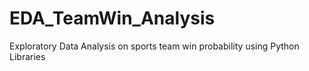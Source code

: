 # EDA_TeamWin_Analysis
Exploratory Data Analysis on sports team win probability using Python Libraries

